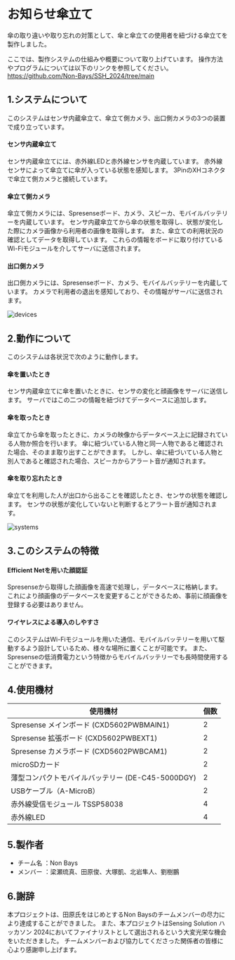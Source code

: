 # お知らせ傘立て

傘の取り違いや取り忘れの対策として、傘と傘立ての使用者を紐づける傘立てを製作しました。

ここでは、製作システムの仕組みや概要について取り上げています。
操作方法やプログラムについては以下のリンクを参照してください。
https://github.com/Non-Bays/SSH_2024/tree/main

## 1.システムについて

このシステムはセンサ内蔵傘立て、傘立て側カメラ、出口側カメラの3つの装置で成り立っています。

#### センサ内蔵傘立て
センサ内蔵傘立てには、赤外線LEDと赤外線センサを内蔵しています。
赤外線センサによって傘立てに傘が入っている状態を感知します。
3PinのXHコネクタで傘立て側カメラと接続しています。

#### 傘立て側カメラ
傘立て側カメラには、Spresenseボード、カメラ、スピーカ、モバイルバッテリーを内蔵しています。
センサ内蔵傘立てから傘の状態を取得し、状態が変化した際にカメラ画像から利用者の画像を取得します。
また、傘立ての利用状況の確認としてデータを取得しています。
これらの情報をボードに取り付けているWi-Fiモジュールを介してサーバに送信されます。

#### 出口側カメラ
出口側カメラには、Spresenseボード、カメラ、モバイルバッテリーを内蔵しています。
カメラで利用者の退出を感知しており、その情報がサーバに送信されます。

![devices](https://github.com/user-attachments/assets/c522c821-cca5-4f48-a9e9-43c4b908aeb9)

## 2.動作について

このシステムは各状況で次のように動作します。

#### 傘を置いたとき
センサ内蔵傘立てに傘を置いたときに、センサの変化と顔画像をサーバに送信します。
サーバではこの二つの情報を紐づけてデータベースに追加します。

#### 傘を取ったとき
傘立てから傘を取ったときに、カメラの映像からデータベース上に記録されている人物か照合を行います。
傘に紐づいている人物と同一人物であると確認された場合、そのまま取り出すことができます。
しかし、傘に紐づいている人物と別人であると確認された場合、スピーカからアラート音が通知されます。

#### 傘を取り忘れたとき
傘立てを利用した人が出口から出ることを確認したとき、センサの状態を確認します。
センサの状態が変化していないと判断するとアラート音が通知されます。

![systems](https://github.com/user-attachments/assets/e5a30d75-c9e6-499a-b7cb-2ff5ad55a1c0)

## 3.このシステムの特徴

#### Efficient Netを用いた顔認証
Spresenseから取得した顔画像を高速で処理し，データベースに格納します。
これにより顔画像のデータベースを変更することができるため、事前に顔画像を登録する必要はありません。

#### ワイヤレスによる導入のしやすさ
このシステムはWi-Fiモジュールを用いた通信、モバイルバッテリーを用いて駆動するよう設計しているため、様々な場所に置くことが可能です。
また、Spresenseの低消費電力という特徴からモバイルバッテリーでも長時間使用することができます。

## 4.使用機材

|使用機材|個数|
|----|----|
|Spresense メインボード (CXD5602PWBMAIN1)|2|
|​Spresense 拡張ボード (CXD5602PWBEXT1)|2|
|​Spresense カメラボード (CXD5602PWBCAM1)|2|
|microSDカード|2|
|薄型コンパクトモバイルバッテリー (DE-C45-5000DGY)|2|
|USBケーブル（A-MicroB）|2|
|赤外線受信モジュール TSSP58038|4|
|赤外線LED|4|

## 5.製作者
* チーム名  ：Non Bays
* メンバー  ：梁瀬琉真、田原俊、大塚凱、北岩隼人、劉樹鵬

## 6.謝辞
本プロジェクトは、田原氏をはじめとするNon Baysのチームメンバーの尽力により達成することができました。
また、本プロジェクトはSensing Solution ハッカソン 2024においてファイナリストとして選出されるという大変光栄な機会をいただきました。
チームメンバーおよび協力してくださった関係者の皆様に心より感謝申し上げます。
